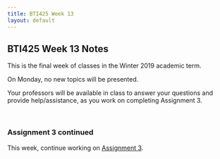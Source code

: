 ```yaml
---
title: BTI425 Week 13
layout: default
---
```


## BTI425 Week 13 Notes

This is the final week of classes in the Winter 2019 academic term. 

On Monday, no new topics will be presented. 

Your professors will be available in class to answer your questions and provide help/assistance, as you work on completing Assignment 3. 

<br>

### Assignment 3 continued

This week, continue working on [Assignment 3](/graded-work/assign3). 

<br>
